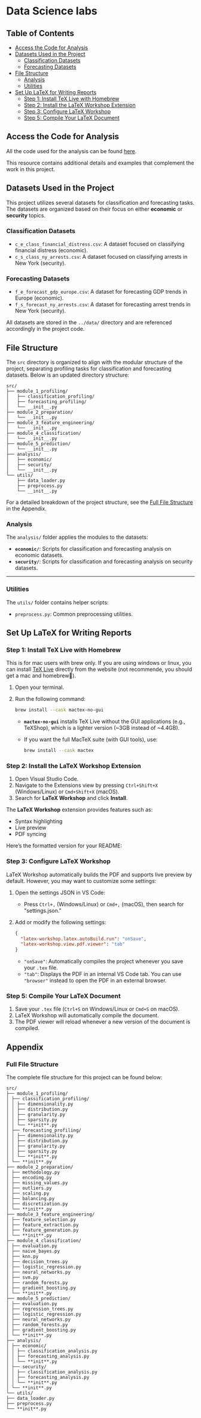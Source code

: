 # Data Science labs

## Table of Contents

<!-- 1. [Data Science Labs](#data-science-labs) -->

<!-- 2. [Access the Code for Analysis](#access-the-code-for-analysis)
3. [Datasets Used in the Project](#datasets-used-in-the-project)
   - [Classification Datasets](#classification-datasets)
   - [Forecasting Datasets](#forecasting-datasets)
4. [File Structure](#file-structure)
   - [Analysis](#analysis)
   - [Utilities](#utilities)
5. [Set Up LaTeX for Writing Reports](#set-up-latex-for-writing-reports)
   - [Step 1: Install TeX Live with Homebrew](#step-1-install-tex-live-with-homebrew)
   - [Step 2: Install the LaTeX Workshop Extension](#step-2-install-the-latex-workshop-extension)
   - [Step 3: Configure LaTeX Workshop](#step-3-configure-latex-workshop)
   - [Step 5: Compile Your LaTeX Document](#step-5-compile-your-latex-document) -->

- [Access the Code for Analysis](#access-the-code-for-analysis)
- [Datasets Used in the Project](#datasets-used-in-the-project)
  - [Classification Datasets](#classification-datasets)
  - [Forecasting Datasets](#forecasting-datasets)
- [File Structure](#file-structure)
  - [Analysis](#analysis)
  - [Utilities](#utilities)
- [Set Up LaTeX for Writing Reports](#set-up-latex-for-writing-reports)
  - [Step 1: Install TeX Live with Homebrew](#step-1-install-tex-live-with-homebrew)
  - [Step 2: Install the LaTeX Workshop Extension](#step-2-install-the-latex-workshop-extension)
  - [Step 3: Configure LaTeX Workshop](#step-3-configure-latex-workshop)
  - [Step 5: Compile Your LaTeX Document](#step-5-compile-your-latex-document)

## Access the Code for Analysis

All the code used for the analysis can be found [here](https://web.ist.utl.pt/~claudia.antunes/DSLabs/#).

This resource contains additional details and examples that complement the work in this project.

## Datasets Used in the Project

This project utilizes several datasets for classification and forecasting tasks. The datasets are organized based on their focus on either **economic** or **security** topics.

### Classification Datasets

- `c_e_class_financial_distress.csv`: A dataset focused on classifying financial distress (economic).
- `c_s_class_ny_arrests.csv`: A dataset focused on classifying arrests in New York (security).

### Forecasting Datasets

- `f_e_forecast_gdp_europe.csv`: A dataset for forecasting GDP trends in Europe (economic).
- `f_s_forecast_ny_arrests.csv`: A dataset for forecasting arrest trends in New York (security).

All datasets are stored in the `../data/` directory and are referenced accordingly in the project code.

## File Structure

The `src` directory is organized to align with the modular structure of the project, separating profiling tasks for classification and forecasting datasets. Below is an updated directory structure:

```plaintext
src/
├── module_1_profiling/
│   ├── classification_profiling/
│   ├── forecasting_profiling/
│   └── __init__.py
├── module_2_preparation/
│   └── __init__.py
├── module_3_feature_engineering/
│   └── __init__.py
├── module_4_classification/
│   └── __init__.py
├── module_5_prediction/
│   └── __init__.py
├── analysis/
│   ├── economic/
│   ├── security/
│   └── __init__.py
└── utils/
    ├── data_loader.py
    ├── preprocess.py
    └── __init__.py
```

For a detailed breakdown of the project structure, see the [Full File Structure](#full-file-structure) in the Appendix.

<!-- ### Modules -->

<!-- #### Module 1: Data Profiling

The `module_1_profiling/` folder is divided into subfolders for **classification** and **forecasting** profiling:

- **`classification_profiling/`**:
  - `dimensionality.py`: Analyze the dimensions of classification datasets.
  - `distribution.py`: Study data distributions for classification tasks.
  - `granularity.py`: Assess the granularity of classification datasets.
  - `sparsity.py`: Measure sparsity in classification datasets.
- **`forecasting_profiling/`**:
  - `dimensionality.py`: Analyze the dimensions of forecasting datasets.
  - `distribution.py`: Study data distributions for forecasting tasks.
  - `granularity.py`: Assess the granularity of forecasting datasets.
  - `sparsity.py`: Measure sparsity in forecasting datasets.

#### Module 2: Data Preparation

The `module_2_preparation/` folder includes functions for data preparation, such as handling missing values, outlier removal, and scaling.

#### Module 3: Feature Engineering

The `module_3_feature_engineering/` folder includes scripts for:

- Feature selection
- Feature extraction
- Feature generation

#### Module 4: Classification

The `module_4_classification/` folder provides algorithms and evaluation methods for classification tasks.

#### Module 5: Prediction

The `module_5_prediction/` folder provides algorithms and evaluation methods for forecasting tasks.

--- -->

### Analysis

The `analysis/` folder applies the modules to the datasets:

- **`economic/`**: Scripts for classification and forecasting analysis on economic datasets.
- **`security/`**: Scripts for classification and forecasting analysis on security datasets.

---

### Utilities

The `utils/` folder contains helper scripts:

<!-- - `data_loader.py`: Functions for loading datasets. -->

- `preprocess.py`: Common preprocessing utilities.

## Set Up LaTeX for Writing Reports

### Step 1: Install TeX Live with Homebrew

This is for mac users with brew only. If you are using windows or linux, you can install [TeX Live](https://www.tug.org/texlive/) directly from the website (not recommende, you should get a mac and homebrew🐐).

1. Open your terminal.

2. Run the following command:

   ```bash
   brew install --cask mactex-no-gui
   ```

   - **`mactex-no-gui`** installs TeX Live without the GUI applications (e.g., TeXShop), which is a lighter version (~3GB instead of ~4.4GB).
   - If you want the full MacTeX suite (with GUI tools), use:

     ```bash
     brew install --cask mactex
     ```

### Step 2: Install the LaTeX Workshop Extension

1. Open Visual Studio Code.
2. Navigate to the Extensions view by pressing `Ctrl+Shift+X` (Windows/Linux) or `Cmd+Shift+X` (macOS).
3. Search for **LaTeX Workshop** and click **Install**.

The **LaTeX Workshop** extension provides features such as:

- Syntax highlighting
- Live preview
- PDF syncing

Here’s the formatted version for your README:

### Step 3: Configure LaTeX Workshop

LaTeX Workshop automatically builds the PDF and supports live preview by default. However, you may want to customize some settings:

1. Open the settings JSON in VS Code:

   - Press `Ctrl+,` (Windows/Linux) or `Cmd+,` (macOS), then search for "settings.json."

2. Add or modify the following settings:

   ```json
   {
     "latex-workshop.latex.autoBuild.run": "onSave",
     "latex-workshop.view.pdf.viewer": "tab"
   }
   ```

   - `"onSave"`: Automatically compiles the project whenever you save your `.tex` file.
   - `"tab"`: Displays the PDF in an internal VS Code tab. You can use `"browser"` instead to open the PDF in an external browser.

### Step 5: Compile Your LaTeX Document

1. Save your `.tex` file (`Ctrl+S` on Windows/Linux or `Cmd+S` on macOS).
2. LaTeX Workshop will automatically compile the document.
3. The PDF viewer will reload whenever a new version of the document is compiled.

## Appendix

### Full File Structure

The complete file structure for this project can be found below:

```plaintext
src/
├── module_1_profiling/
│ ├── classification_profiling/
│ │ ├── dimensionality.py
│ │ ├── distribution.py
│ │ ├── granularity.py
│ │ ├── sparsity.py
│ │ └── **init**.py
│ ├── forecasting_profiling/
│ │ ├── dimensionality.py
│ │ ├── distribution.py
│ │ ├── granularity.py
│ │ ├── sparsity.py
│ │ └── **init**.py
│ └── **init**.py
├── module_2_preparation/
│ ├── methodology.py
│ ├── encoding.py
│ ├── missing_values.py
│ ├── outliers.py
│ ├── scaling.py
│ ├── balancing.py
│ ├── discretization.py
│ └── **init**.py
├── module_3_feature_engineering/
│ ├── feature_selection.py
│ ├── feature_extraction.py
│ ├── feature_generation.py
│ └── **init**.py
├── module_4_classification/
│ ├── evaluation.py
│ ├── naive_bayes.py
│ ├── knn.py
│ ├── decision_trees.py
│ ├── logistic_regression.py
│ ├── neural_networks.py
│ ├── svm.py
│ ├── random_forests.py
│ ├── gradient_boosting.py
│ └── **init**.py
├── module_5_prediction/
│ ├── evaluation.py
│ ├── regression_trees.py
│ ├── logistic_regression.py
│ ├── neural_networks.py
│ ├── random_forests.py
│ ├── gradient_boosting.py
│ └── **init**.py
├── analysis/
│ ├── economic/
│ │ ├── classification_analysis.py
│ │ ├── forecasting_analysis.py
│ │ └── **init**.py
│ ├── security/
│ │ ├── classification_analysis.py
│ │ ├── forecasting_analysis.py
│ │ └── **init**.py
│ └── **init**.py
└── utils/
├── data_loader.py
├── preprocess.py
└── **init**.py

```
